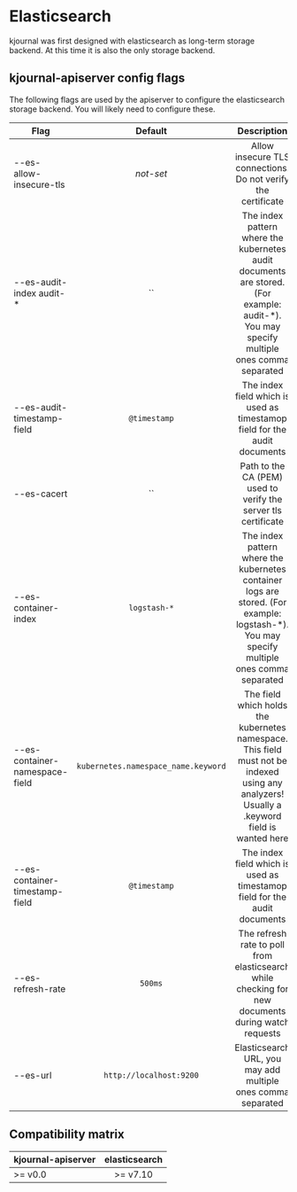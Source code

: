 # Elasticsearch

kjournal was first designed with elasticsearch as long-term storage backend. At this time it is also the only
storage backend. 

## kjournal-apiserver config flags

The following flags are used by the apiserver to configure the elasticsearch storage backend. 
You will likely need to configure these.

| Flag | Default | Description | 
|----------|:-------------:|:-------------:|
--es-allow-insecure-tls | *not-set* |Allow insecure TLS connections. Do not verify the certificate |
--es-audit-index audit-*| `` | The index pattern where the kubernetes audit documents are stored. (For example: audit-*). You may specify multiple ones comma separated |
--es-audit-timestamp-field | `@timestamp` |The index field which is used as timestamop field for the audit documents
--es-cacert | `` |Path to the CA (PEM) used to verify the server tls certificate |
--es-container-index | `logstash-*` |The index pattern where the kubernetes container logs are stored. (For example: logstash-*). You may specify multiple ones comma separated |
--es-container-namespace-field | `kubernetes.namespace_name.keyword` |The field which holds the kubernetes namespace. This field must not be indexed using any analyzers! Usually a .keyword field is wanted here |
--es-container-timestamp-field | `@timestamp` |The index field which is used as timestamop field for the audit documents |
--es-refresh-rate | `500ms` |The refresh rate to poll from elasticsearch while checking for new documents during watch requests |
--es-url | `http://localhost:9200` | Elasticsearch URL, you may add multiple ones comma separated |

## Compatibility matrix

| kjournal-apiserver | elasticsearch | 
|----------|:-------------:|
| >= v0.0 |>= v7.10 | 